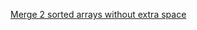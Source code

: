 [Merge 2 sorted arrays without extra space](https://practice.geeksforgeeks.org/problems/merge-two-sorted-arrays/0/)
